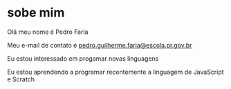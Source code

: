 # sobe mim
Olá meu nome é Pedro Faria

Meu e-mail de contato é pedro.guilherme.faria@escola.pr.gov.br

Eu estou interessado em progamar novas linguagens

Eu estou aprendendo a programar recentemente a linguagem de JavaScript e Scratch

